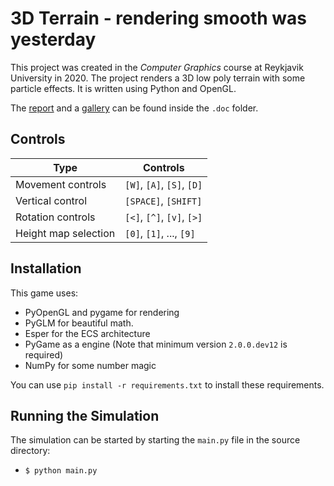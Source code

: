 # 3D Terrain - rendering smooth was yesterday
This project was created in the _Computer Graphics_ course at Reykjavik University in 2020. The project renders a 3D low poly terrain with some particle effects. It is written using Python and OpenGL.

The [report](.docs/report.md) and a [gallery](.docs/gallery.md) can be found inside the `.doc` folder.

## Controls
| Type                 | Controls                   |
| -------------------- | -------------------------- |
| Movement controls    | `[W]`, `[A]`, `[S]`, `[D]` |
| Vertical control     | `[SPACE]`, `[SHIFT]`       |
| Rotation controls    | `[<]`, `[^]`, `[v]`, `[>]` |
| Height map selection | `[0]`, `[1]`, ..., `[9]`   |

## Installation
This game uses: 
* PyOpenGL and pygame for rendering
* PyGLM for beautiful math.
* Esper for the ECS architecture
* PyGame as a engine (Note that minimum version `2.0.0.dev12` is required)
* NumPy for some number magic

You can use `pip install -r requirements.txt` to install these requirements.

## Running the Simulation
The simulation can be started by starting the `main.py` file in the source directory:
* `$ python main.py`